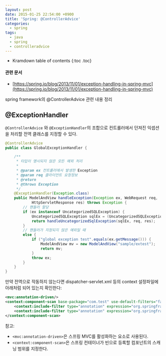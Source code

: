 ```yaml
---
layout: post
date: 2015-01-25 22:54:00 +0900
title: 'Spring: @ControllerAdvice'
categories:
  - spring
tags:
  - java
  - spring
  - controlleradvice
---
```


* Kramdown table of contents
{:toc .toc}

#### 관련 문서

- [https://spring.io/blog/2013/11/01/exception-handling-in-spring-mvc](https://spring.io/blog/2013/11/01/exception-handling-in-spring-mvc)

spring framework의 @ControllerAdvice 관련 내용 정리

## @ExceptionHandler

`@ControllerAdvice` 와 `@ExceptionHandler`의 조합으로 컨트롤러에서 던져진 익셉션을 처리할 전역 클래스를 지정할 수 있다.

```java
@ControllerAdvice
public class GlobalExceptionHandler {

    /**
     * 타입이 명시되지 않은 모든 예외 처리
     *
     * @param ex 컨트롤러에서 발생한 Exception
     * @param req 클라이언트 요청정보
     * @return
     * @throws Exception
     */
    @ExceptionHandler(Exception.class)
    public ModelAndView handleException(Exception ex, WebRequest req,
            HttpServletResponse res) throws Exception {
        // 핸들러 할당
        if (ex instanceof UncategorizedSQLException) {
            UncategorizedSQLException sqlEx = (UncategorizedSQLException) ex;
            return handleUncategorizedSqlException(sqlEx, req, res);
        }
        // 핸들러가 지정되지 않은 예외일 때
        else {
            if ("global exception test".equals(ex.getMessage())) {
                ModelAndView mv = new ModelAndView("sample/extest");
                return mv;
            }
            throw ex;
        }
    }
}
```

만약 전역으로 작동하지 않는다면 dispatcher-servlet.xml 등의 context 설정파일에 아래처럼 되어 있는지 확인한다:

```xml
<mvc:annotation-driven/>
<context:component-scan base-package="com.test" use-default-filters="false">
    <context:include-filter type="annotation" expression="org.springframework.stereotype.Controller"/>
    <context:include-filter type="annotation" expression="org.springframework.web.bind.annotation.ControllerAdvice"/>
</context:component-scan>
```

참고:

- `<mvc:annotation-driven>`은 스프링 MVC를 활성화하는 요소로 사용된다.
- `<context:component-scan>`은 스프링 컨테이너가 빈으로 등록할 컴포넌트의 스캐닝 범위를 지정한다.
